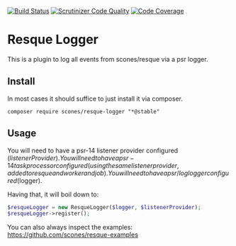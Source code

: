 [![Build Status](https://scrutinizer-ci.com/g/scones/resque-logger/badges/build.png?b=master)](https://scrutinizer-ci.com/g/scones/resque-logger/build-status/master)
[![Scrutinizer Code Quality](https://scrutinizer-ci.com/g/scones/resque-logger/badges/quality-score.png?b=master)](https://scrutinizer-ci.com/g/scones/resque-logger/?branch=master)
[![Code Coverage](https://scrutinizer-ci.com/g/scones/resque-logger/badges/coverage.png?b=master)](https://scrutinizer-ci.com/g/scones/resque-logger/?branch=master)

# Resque Logger

This is a plugin to log all events from scones/resque via a psr logger.

## Install

In most cases it should suffice to just install it via composer.

`composer require scones/resque-logger "*@stable"`

## Usage

You will need to have a psr-14 listener provider configured ($listenerProvider).
You will need to have a psr-14 task processor configured (using the same listener provider, added to resque and worker and job).
You will need to have a psr/log logger configured ($logger).

Having that, it will boil down to:

```php
$resqueLogger = new ResqueLogger($logger, $listenerProvider);
$resqueLogger->register();
```

You can also always inspect the examples: https://github.com/scones/resque-examples
